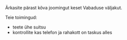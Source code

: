 Ärkasite pärast kõva joomingut keset Vabaduse väljakut. 

Teie toimingud: 

* teete ühe suitsu
* kontrollite kas telefon ja rahakott on taskus alles

